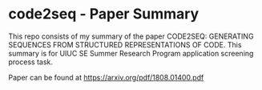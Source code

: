 # code2seq - Paper Summary

This repo consists of my summary of the paper CODE2SEQ: GENERATING SEQUENCES FROM STRUCTURED REPRESENTATIONS
OF CODE. This summary is for UIUC SE Summer Research Program application screening process task.

Paper can be found at https://arxiv.org/pdf/1808.01400.pdf
